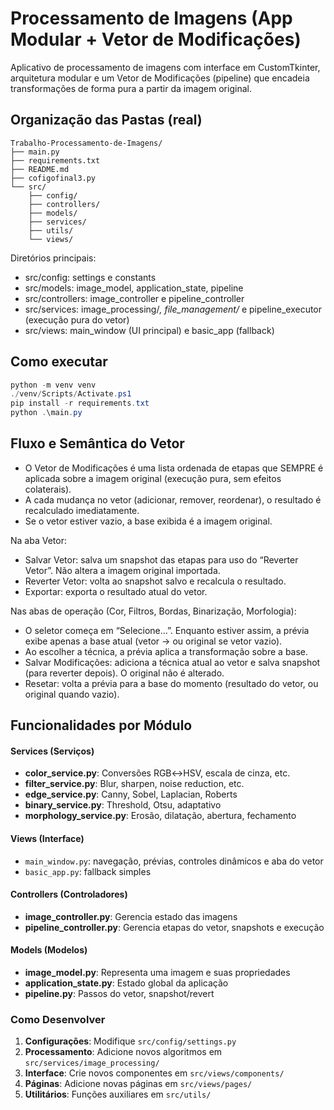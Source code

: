 # Processamento de Imagens (App Modular + Vetor de Modificações)

Aplicativo de processamento de imagens com interface em CustomTkinter, arquitetura modular e um Vetor de Modificações (pipeline) que encadeia transformações de forma pura a partir da imagem original.

## Organização das Pastas (real)

```
Trabalho-Processamento-de-Imagens/
├── main.py
├── requirements.txt
├── README.md
├── cofigofinal3.py
└── src/
	├── config/
	├── controllers/
	├── models/
	├── services/
	├── utils/
	└── views/
```

Diretórios principais:
- src/config: settings e constants
- src/models: image_model, application_state, pipeline
- src/controllers: image_controller e pipeline_controller
- src/services: image_processing/*, file_management/* e pipeline_executor (execução pura do vetor)
- src/views: main_window (UI principal) e basic_app (fallback)

## Como executar

```powershell
python -m venv venv
./venv/Scripts/Activate.ps1
pip install -r requirements.txt
python .\main.py
```

## Fluxo e Semântica do Vetor

- O Vetor de Modificações é uma lista ordenada de etapas que SEMPRE é aplicada sobre a imagem original (execução pura, sem efeitos colaterais).
- A cada mudança no vetor (adicionar, remover, reordenar), o resultado é recalculado imediatamente.
- Se o vetor estiver vazio, a base exibida é a imagem original.

Na aba Vetor:
- Salvar Vetor: salva um snapshot das etapas para uso do “Reverter Vetor”. Não altera a imagem original importada.
- Reverter Vetor: volta ao snapshot salvo e recalcula o resultado.
- Exportar: exporta o resultado atual do vetor.

Nas abas de operação (Cor, Filtros, Bordas, Binarização, Morfologia):
- O seletor começa em “Selecione…”. Enquanto estiver assim, a prévia exibe apenas a base atual (vetor → ou original se vetor vazio).
- Ao escolher a técnica, a prévia aplica a transformação sobre a base.
- Salvar Modificações: adiciona a técnica atual ao vetor e salva snapshot (para reverter depois). O original não é alterado.
- Resetar: volta a prévia para a base do momento (resultado do vetor, ou original quando vazio).

## Funcionalidades por Módulo

#### Services (Serviços)
- **color_service.py**: Conversões RGB↔HSV, escala de cinza, etc.
- **filter_service.py**: Blur, sharpen, noise reduction, etc.
- **edge_service.py**: Canny, Sobel, Laplacian, Roberts
- **binary_service.py**: Threshold, Otsu, adaptativo
- **morphology_service.py**: Erosão, dilatação, abertura, fechamento

#### Views (Interface)
- `main_window.py`: navegação, prévias, controles dinâmicos e aba do vetor
- `basic_app.py`: fallback simples

#### Controllers (Controladores)
- **image_controller.py**: Gerencia estado das imagens
- **pipeline_controller.py**: Gerencia etapas do vetor, snapshots e execução

#### Models (Modelos)
- **image_model.py**: Representa uma imagem e suas propriedades
- **application_state.py**: Estado global da aplicação
 - **pipeline.py**: Passos do vetor, snapshot/revert

### Como Desenvolver

1. **Configurações**: Modifique `src/config/settings.py`
2. **Processamento**: Adicione novos algoritmos em `src/services/image_processing/`
3. **Interface**: Crie novos componentes em `src/views/components/`
4. **Páginas**: Adicione novas páginas em `src/views/pages/`
5. **Utilitários**: Funções auxiliares em `src/utils/`

